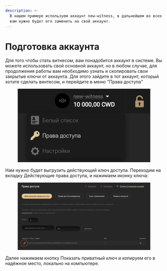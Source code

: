 ```yaml
---
description: >-
  В нашем примере используем аккаунт new-witness, в дальнейшем во всех командах
  вам нужно будет его заменить на свой аккаунт.
---
```


# Подготовка аккаунта

Для того чтобы стать витнесом, вам понадобится аккаунт в системе. Вы можете использовать свой основной аккаунт, но в любом случае, для продолжения работы вам необходимо узнать и скопировать свои закрытые ключи от аккаунта. Для этого зайдите в тот аккаунт, который хотите сделать винтесом, и перейдите в меню "Права доступа"

<figure><img src="../.gitbook/assets/image (9).png" alt=""><figcaption></figcaption></figure>

Нам нужно будет выгрузить действующий ключ доступа. Переходим на вкладку Действующие права доступа, и нажимаем иконку ключа:

<figure><img src="../.gitbook/assets/image (44).png" alt=""><figcaption></figcaption></figure>

Далее нажимаем кнопку Показать приватный ключ и копируем его в надёжное место, локально на компьютере.
